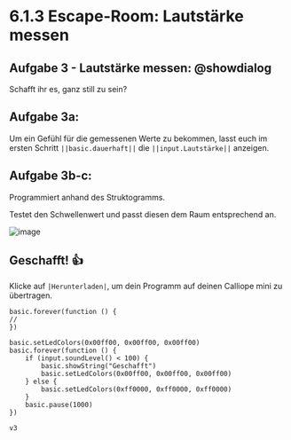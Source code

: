 # 6.1.3 Escape-Room: Lautstärke messen

## Aufgabe 3 - Lautstärke messen: @showdialog
 Schafft ihr es, ganz still zu sein?

## Aufgabe 3a:

Um ein Gefühl für die gemessenen Werte zu bekommen, lasst euch im ersten Schritt ``||basic.dauerhaft||`` die ``||input.Lautstärke||`` anzeigen.

## Aufgabe 3b-c:
Programmiert anhand des Struktogramms.

Testet den Schwellenwert und passt diesen dem Raum entsprechend an.

![image](https://raw.githubusercontent.com/calliope-edu/arbeitsheft2tutorials/refs/heads/master/static/images/escaperoom-lautstaerke-messen.jpg)

## Geschafft! 👍

Klicke auf ``|Herunterladen|``, um dein Programm auf deinen Calliope mini zu übertragen.

```template
basic.forever(function () {
//
})
```

```ghost
basic.setLedColors(0x00ff00, 0x00ff00, 0x00ff00)
basic.forever(function () {
    if (input.soundLevel() < 100) {
        basic.showString("Geschafft")
        basic.setLedColors(0x00ff00, 0x00ff00, 0x00ff00)
    } else {
        basic.setLedColors(0xff0000, 0xff0000, 0xff0000)
    }
    basic.pause(1000)
})
```

```package
v3
```